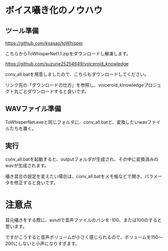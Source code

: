 # ボイス囁き化のノウハウ

## ツール準備
https://github.com/ksasao/toWhisper

こちらからToWhisperNet1.1.zipをダウンロードし解凍します。

https://github.com/suzune25254649/voiceroid_knowledge

conv_all.batを用意しましたので、こちらもダウンロードしてください。

リンク先の「ダウンロードの仕方」を参照し、voiceroid_klnowledgeプロジェクト丸ごとダウンロードすると良いです。


## WAVファイル準備
ToWhisperNet.exeと同じフォルダに、conv_all.batと、変換したいwavファイルたちを置く。

## 実行
conv_all.batを起動すると、outputフォルダが生成され、その中に変換済みのwavが生成されます。

囁き具合の設定を変えたい場合は、conv_all.batをメモ帳などで開き、パラメータを修正すると良いです。

# 注意点
耳元囁きをする際に、aviutlで音声ファイルのパンを-100、または100のすると思います。

ですがこうすると音声ボリュームが小さく感じられるので、ボリュームを150～200にしないと小声になりすぎます。

